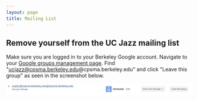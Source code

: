 ```yaml
---
layout: page
title: Mailing List
---
```


## Remove yourself from the UC Jazz mailing list

Make sure you are logged in to your Berkeley Google account. Navigate to your <a href="https://groups.google.com/a/berkeley.edu/forum/#!myforums" target="_blank">Google groups management page</a>. Find "ucjazz@cpsma.berkeley.edu@cpsma.berkeley.edu" and click "Leave this group" as seen in the screenshot below.

<span class="image main"><img src="images/mailing_list.jpg" alt="" /></span>



